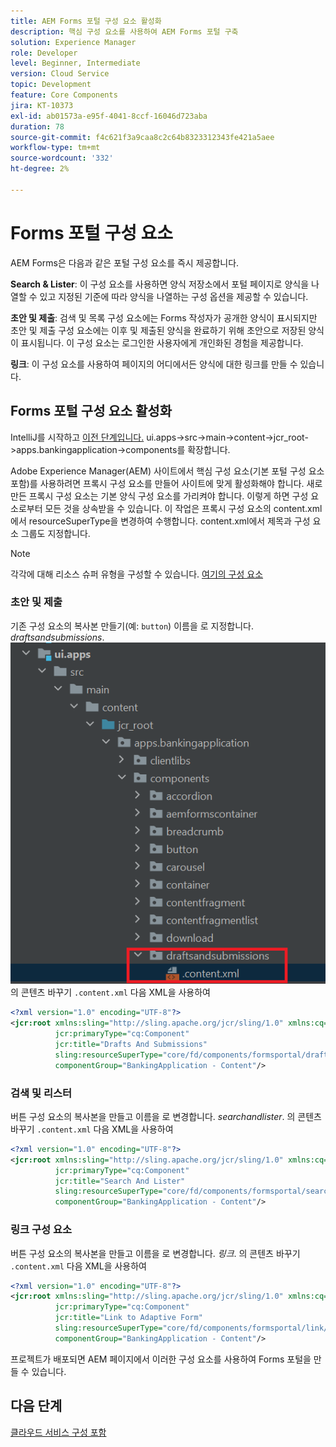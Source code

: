 ```yaml
---
title: AEM Forms 포털 구성 요소 활성화
description: 핵심 구성 요소를 사용하여 AEM Forms 포털 구축
solution: Experience Manager
role: Developer
level: Beginner, Intermediate
version: Cloud Service
topic: Development
feature: Core Components
jira: KT-10373
exl-id: ab01573a-e95f-4041-8ccf-16046d723aba
duration: 78
source-git-commit: f4c621f3a9caa8c2c64b8323312343fe421a5aee
workflow-type: tm+mt
source-wordcount: '332'
ht-degree: 2%

---
```


# Forms 포털 구성 요소

AEM Forms은 다음과 같은 포털 구성 요소를 즉시 제공합니다.

**Search &amp; Lister**: 이 구성 요소를 사용하면 양식 저장소에서 포털 페이지로 양식을 나열할 수 있고 지정된 기준에 따라 양식을 나열하는 구성 옵션을 제공할 수 있습니다.

**초안 및 제출**: 검색 및 목록 구성 요소에는 Forms 작성자가 공개한 양식이 표시되지만 초안 및 제출 구성 요소에는 이후 및 제출된 양식을 완료하기 위해 초안으로 저장된 양식이 표시됩니다. 이 구성 요소는 로그인한 사용자에게 개인화된 경험을 제공합니다.

**링크**: 이 구성 요소를 사용하여 페이지의 어디에서든 양식에 대한 링크를 만들 수 있습니다.

## Forms 포털 구성 요소 활성화

IntelliJ를 시작하고 [이전 단계입니다.](./getting-started.md) ui.apps->src->main->content->jcr_root->apps.bankingapplication->components를 확장합니다.

Adobe Experience Manager(AEM) 사이트에서 핵심 구성 요소(기본 포털 구성 요소 포함)를 사용하려면 프록시 구성 요소를 만들어 사이트에 맞게 활성화해야 합니다.
새로 만든 프록시 구성 요소는 기본 양식 구성 요소를 가리켜야 합니다. 이렇게 하면 구성 요소로부터 모든 것을 상속받을 수 있습니다. 이 작업은 프록시 구성 요소의 content.xml에서 resourceSuperType을 변경하여 수행합니다. content.xml에서 제목과 구성 요소 그룹도 지정합니다.
>[!NOTE]
>
> 각각에 대해 리소스 슈퍼 유형을 구성할 수 있습니다. [여기의 구성 요소](https://github.com/adobe/aem-core-forms-components/tree/master/ui.apps/src/main/content/jcr_root/apps/core/fd/components/formsportal)


### 초안 및 제출

기존 구성 요소의 복사본 만들기(예: `button`) 이름을 로 지정합니다. _draftsandsubmissions_.
![draftsandsubmissions](assets/forms-portal-components2.png)
의 콘텐츠 바꾸기 `.content.xml` 다음 XML을 사용하여

```xml
<?xml version="1.0" encoding="UTF-8"?>
<jcr:root xmlns:sling="http://sling.apache.org/jcr/sling/1.0" xmlns:cq="http://www.day.com/jcr/cq/1.0" xmlns:jcr="http://www.jcp.org/jcr/1.0"
          jcr:primaryType="cq:Component"
          jcr:title="Drafts And Submissions"
          sling:resourceSuperType="core/fd/components/formsportal/draftsandsubmissions/v1/draftsandsubmissions"
          componentGroup="BankingApplication - Content"/>
```

### 검색 및 리스터

버튼 구성 요소의 복사본을 만들고 이름을 로 변경합니다. _searchandlister_.
의 콘텐츠 바꾸기 `.content.xml` 다음 XML을 사용하여


```xml
<?xml version="1.0" encoding="UTF-8"?>
<jcr:root xmlns:sling="http://sling.apache.org/jcr/sling/1.0" xmlns:cq="http://www.day.com/jcr/cq/1.0" xmlns:jcr="http://www.jcp.org/jcr/1.0"
          jcr:primaryType="cq:Component"
          jcr:title="Search And Lister"
          sling:resourceSuperType="core/fd/components/formsportal/searchlister/v1/searchlister"
          componentGroup="BankingApplication - Content"/>
```

### 링크 구성 요소

버튼 구성 요소의 복사본을 만들고 이름을 로 변경합니다. _링크_.
의 콘텐츠 바꾸기 `.content.xml` 다음 XML을 사용하여


```xml
<?xml version="1.0" encoding="UTF-8"?>
<jcr:root xmlns:sling="http://sling.apache.org/jcr/sling/1.0" xmlns:cq="http://www.day.com/jcr/cq/1.0" xmlns:jcr="http://www.jcp.org/jcr/1.0"
          jcr:primaryType="cq:Component"
          jcr:title="Link to Adaptive Form"
          sling:resourceSuperType="core/fd/components/formsportal/link/v2/link"
          componentGroup="BankingApplication - Content"/>
```

프로젝트가 배포되면 AEM 페이지에서 이러한 구성 요소를 사용하여 Forms 포털을 만들 수 있습니다.

## 다음 단계

[클라우드 서비스 구성 포함](./azure-storage-fdm.md)

